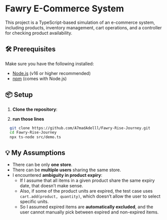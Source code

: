 # Fawry E-Commerce System

This project is a TypeScript-based simulation of an e-commerce system, including products, inventory management, cart operations, and a controller for checking product availability.

## 🛠 Prerequisites

Make sure you have the following installed:

- [Node.js](https://nodejs.org/) (v16 or higher recommended)
- [npm](https://www.npmjs.com/) (comes with Node.js)

## 📦 Setup

1. **Clone the repository**:

2. **run those lines** 
 ```bash
   git clone https://github.com/A7madAdelll/Fawry-Rise-Journey.git
   cd Fawry-Rise-Journey
   npx ts-node src/demo.ts
   ```



## 💡 My Assumptions

- There can be only **one store**.
- There can be **multiple users** sharing the same store.
- I encountered **ambiguity in product expiry**:
  - If I assume that all items in a given product share the same expiry date, that doesn’t make sense.
  - Also, if some of the product units are expired, the test case uses `cart.add(product, quantity)`, which doesn’t allow the user to select specific units.
  - So I assumed expired items are **automatically excluded**, and the user cannot manually pick between expired and non-expired items.


